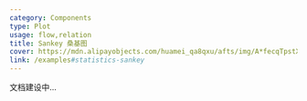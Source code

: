 ```yaml
---
category: Components
type: Plot
usage: flow,relation
title: Sankey 桑基图
cover: https://mdn.alipayobjects.com/huamei_qa8qxu/afts/img/A*fecqTpstXu0AAAAAAAAAAAAADmJ7AQ/original
link: /examples#statistics-sankey
---
```


文档建设中...

